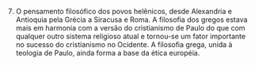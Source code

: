 ﻿7. O pensamento filosófico dos povos helênicos, desde Alexandria e Antioquia pela Grécia a Siracusa e Roma. A filosofia dos gregos estava mais em harmonia com a versão do cristianismo de Paulo do que com qualquer outro sistema religioso atual e tornou-se um fator importante no sucesso do cristianismo no Ocidente. A filosofia grega, unida à teologia de Paulo, ainda forma a base da ética européia.